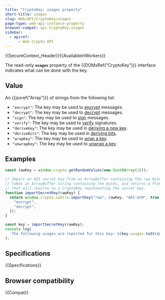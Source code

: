 ```yaml
---
title: "CryptoKey: usages property"
short-title: usages
slug: Web/API/CryptoKey/usages
page-type: web-api-instance-property
browser-compat: api.CryptoKey.usages
sidebar:
  - apiref:
      - Web Crypto API
---
```


{{SecureContext_Header}}{{AvailableInWorkers}}

The read-only **`usages`** property of the {{DOMxRef("CryptoKey")}} interface indicates what can be done with the key.

## Value

An {{jsxref("Array")}} of strings from the following list:

- `"encrypt"`: The key may be used to [encrypt](/en-US/docs/Web/API/SubtleCrypto/encrypt) messages.
- `"decrypt"`: The key may be used to [decrypt](/en-US/docs/Web/API/SubtleCrypto/decrypt) messages.
- `"sign"`: The key may be used to [sign](/en-US/docs/Web/API/SubtleCrypto/sign) messages.
- `"verify"`: The key may be used to [verify](/en-US/docs/Web/API/SubtleCrypto/verify) signatures.
- `"deriveKey"`: The key may be used in [deriving a new key](/en-US/docs/Web/API/SubtleCrypto/deriveKey).
- `"deriveBits"`: The key may be used in [deriving bits](/en-US/docs/Web/API/SubtleCrypto/deriveBits).
- `"wrapKey"`: The key may be used to [wrap a key](/en-US/docs/Web/API/SubtleCrypto/wrapKey).
- `"unwrapKey"`: The key may be used to [unwrap a key](/en-US/docs/Web/API/SubtleCrypto/unwrapKey).

## Examples

```js
const rawKey = window.crypto.getRandomValues(new Uint8Array(16));

// Import an AES secret key from an ArrayBuffer containing the raw bytes.
// Takes an ArrayBuffer string containing the bytes, and returns a Promise
// that will resolve to a CryptoKey representing the secret key.
function importSecretKey(rawKey) {
  return window.crypto.subtle.importKey("raw", rawKey, "AES-GCM", true, [
    "encrypt",
    "decrypt",
  ]);
}

const key = importSecretKey(rawKey);
console.log(
  `The following usages are reported for this key: ${key.usages.toString()}`,
);
```

## Specifications

{{Specifications}}

## Browser compatibility

{{Compat}}
